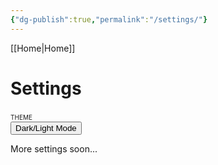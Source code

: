 ```yaml
---
{"dg-publish":true,"permalink":"/settings/"}
---
```



[[Home\|Home]]

# Settings

<p style="font-variant: small-caps; margin-bottom: 0px;">theme</p>
<button id="mode-toggle">Dark/Light Mode</button>

More settings soon...